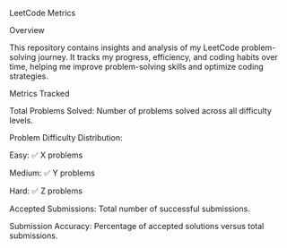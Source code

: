 LeetCode Metrics

Overview

This repository contains insights and analysis of my LeetCode problem-solving journey. It tracks my progress, efficiency, and coding habits over time, helping me improve problem-solving skills and optimize coding strategies.

Metrics Tracked

Total Problems Solved: Number of problems solved across all difficulty levels.

Problem Difficulty Distribution:

Easy: ✅ X problems

Medium: ✅ Y problems

Hard: ✅ Z problems

Accepted Submissions: Total number of successful submissions.

Submission Accuracy: Percentage of accepted solutions versus total submissions.
